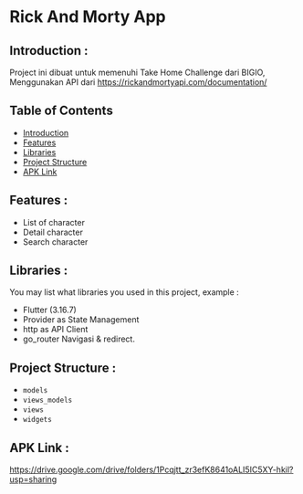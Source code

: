 # Rick And Morty App

## <a name="introduction"></a> Introduction :
Project ini dibuat untuk memenuhi Take Home Challenge dari BIGIO, Menggunakan API dari https://rickandmortyapi.com/documentation/ 

## Table of Contents

- [Introduction](#introduction)
- [Features](#features)
- [Libraries](#libraries)
- [Project Structure](#project-structures)
- [APK Link](#apk-link)

## <a name="features"></a> Features :
- List of character
- Detail character
- Search character


## <a name="libraries"></a> Libraries :
You may list what libraries you used in this project, example :
- Flutter (3.16.7)
- Provider as State Management
- http as API Client
- go_router Navigasi & redirect.

## <a name="project-structures"></a> Project Structure :
* `models`
* `views_models`
* `views`
* `widgets`

## <a name="apk-link"></a> APK Link :
https://drive.google.com/drive/folders/1Pcqjtt_zr3efK8641oALI5IC5XY-hkil?usp=sharing
